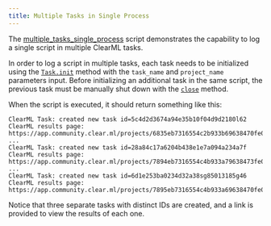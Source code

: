 ```yaml
---
title: Multiple Tasks in Single Process
---
```


The [multiple_tasks_single_process](https://github.com/allegroai/clearml/blob/master/examples/advanced/multiple_tasks_single_process.py)
script demonstrates the capability to log a single script in multiple ClearML tasks.  

In order to log a script in multiple tasks, each task needs to be initialized using the [`Task.init`](../../references/sdk/task.md#taskinit) 
method with the `task_name` and `project_name` parameters input. Before initializing an additional task in the same script, the 
previous task must be manually shut down with the [`close`](../../references/sdk/task.md#close) method. 

When the script is executed, it should return something like this:

```text
ClearML Task: created new task id=5c4d2d3674a94e35b10f04d9d2180l62
ClearML results page: https://app.community.clear.ml/projects/6835eb7316554c2b933b69638470fe02/experiments/5c4d2d3674a94e35b10f04d9d2180l62/output/log
...
ClearML Task: created new task id=28a84c17a6204b438e1e7a094a234a7f
ClearML results page: https://app.community.clear.ml/projects/7894eb7316554c4b933a79638473fe02/experiments/28a84c17a6204b438e1e7a094a234a7f/output/log
...
ClearML Task: created new task id=6d1e253ba0234d32a38sg85013185g46
ClearML results page: https://app.community.clear.ml/projects/7895eb7316554c4b933a69638470fe02/experiments/6d1e253ba0234d32a38sg85013185g46/output/log
```

Notice that three separate tasks with distinct IDs are created, and a link is provided to view the results of each one.  